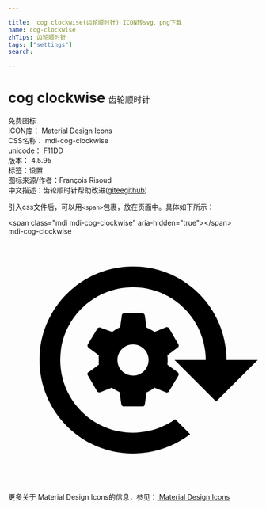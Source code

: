 ```yaml
---

title:  cog clockwise(齿轮顺时针) ICON转svg、png下载
name: cog-clockwise
zhTips: 齿轮顺时针
tags: ["settings"]
search: 

---
```


# cog clockwise  <small style="font-size: 60%;font-weight: 100">齿轮顺时针</small>


<div class="detail-page">
<p>
<span><span class="badge-success badge">免费图标</span> </span>
<br/>
<span>
ICON库：
<span class="badge-secondary badge">Material Design Icons</span> 
</span>
<br/>
<span>
CSS名称：
<span class="badge-secondary badge">mdi-cog-clockwise</span> 
</span>
<br/>
<span>
unicode：
<span class="badge-secondary badge">F11DD</span> 
<copy-btn content='F11DD' btn-title=""></copy-btn>
<copy-btn :content='String.fromCodePoint(parseInt("F11DD", 16))' btn-title="复制U"></copy-btn>
</span>
<br/>
<span>
版本：
<span class="badge-secondary badge">4.5.95</span> 
</span><br/><span>标签：<span class="badge-light badge"><router-link to="/tags/settings.html">设置</router-link></span></span>
<br/>
<span>图标来源/作者：<span class="badge-light badge">François Risoud</span></span> 
<br/>
<span class="zh-detail">中文描述：<span class="badge-primary badge">齿轮顺时针</span><span class="help-link"><span>帮助改进</span>(<a href="https://gitee.com/liuwave/icon-helper/edit/master/json/material/cog-clockwise.json" target="_blank" rel="noopener noreferrer">gitee</a><a href="https://github.com/liuwave/icon-helper/edit/master/json/material/cog-clockwise.json" target="_blank" rel="noopener noreferrer">github</a></span>)</span><br/>
</p>
</div>
<div class="alert alert-dark">
  <i class="mdi mdi-cog-clockwise mdi-48px"></i>
  <i class="mdi mdi-cog-clockwise mdi-36px"></i>
  <i class="mdi mdi-cog-clockwise mdi-24px"></i>
  <i class="mdi mdi-cog-clockwise mdi-18px"></i>
</div>
<div>
  <p>引入css文件后，可以用<code>&lt;span&gt;</code>包裹，放在页面中。具体如下所示：    
  </p>
  <div class="alert alert-primary" style="font-size: 14px">
    &lt;span class="mdi mdi-cog-clockwise" aria-hidden="true"&gt;&lt;/span&gt;
    <copy-btn content='<span class="mdi mdi-cog-clockwise" aria-hidden="true"></span>'></copy-btn>
  </div>
  <div class="alert alert-secondary">
    <i class="mdi mdi-cog-clockwise"
    style="font-size: 24px"
    aria-hidden="true"></i> mdi-cog-clockwise
    <copy-btn content="mdi-cog-clockwise" btn-title="复制图标名称"></copy-btn>
  </div>
</div>
<div id="svg" class="svg-wrap">
<svg xmlns="http://www.w3.org/2000/svg" viewBox="0 0 24 24"><path d="M12 3C7.03 3 3 7.03 3 12S7.03 21 12 21C14 21 15.92 20.34 17.5 19.14L16.06 17.7C14.87 18.54 13.45 19 12 19C8.13 19 5 15.87 5 12S8.13 5 12 5 19 8.13 19 12H16L20 16L24 12H21C21 7.03 16.97 3 12 3M7.71 13.16C7.62 13.23 7.59 13.35 7.64 13.45L8.54 15C8.6 15.12 8.72 15.12 8.82 15.12L9.95 14.67C10.19 14.83 10.44 14.97 10.7 15.09L10.88 16.28C10.9 16.39 11 16.47 11.1 16.47H12.9C13 16.5 13.11 16.41 13.13 16.3L13.31 15.12C13.58 15 13.84 14.85 14.07 14.67L15.19 15.12C15.3 15.16 15.42 15.11 15.47 15L16.37 13.5C16.42 13.38 16.39 13.26 16.31 13.19L15.31 12.45C15.34 12.15 15.34 11.85 15.31 11.55L16.31 10.79C16.4 10.72 16.42 10.61 16.37 10.5L15.47 8.95C15.41 8.85 15.3 8.81 15.19 8.85L14.07 9.3C13.83 9.13 13.57 9 13.3 8.88L13.13 7.69C13.11 7.58 13 7.5 12.9 7.5H11.14C11.04 7.5 10.95 7.57 10.93 7.67L10.76 8.85C10.5 8.97 10.23 9.12 10 9.3L8.85 8.88C8.74 8.84 8.61 8.89 8.56 9L7.65 10.5C7.6 10.62 7.63 10.74 7.71 10.81L8.71 11.55C8.69 11.7 8.69 11.85 8.71 12C8.7 12.15 8.7 12.3 8.71 12.45L7.71 13.19M12 13.5H12C11.16 13.5 10.5 12.82 10.5 12C10.5 11.17 11.17 10.5 12 10.5S13.5 11.17 13.5 12 12.83 13.5 12 13.5" /></svg>
</div>
<detail full-name='mdi-cog-clockwise'></detail>
    
<div><p>更多关于 Material Design Icons的信息，参见：<a target="_blank" href="https://iconhelper.cn/material.html"> Material Design Icons</a>
</p></div>
